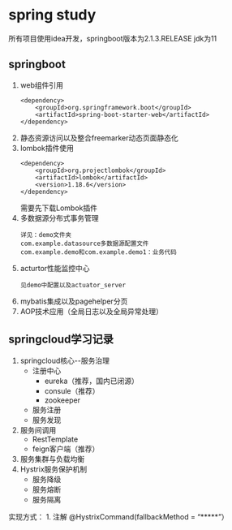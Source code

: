 # spring study
所有项目使用idea开发，springboot版本为2.1.3.RELEASE jdk为11
## springboot ##
1. web组件引用
    ```
    <dependency>
        <groupId>org.springframework.boot</groupId>
        <artifactId>spring-boot-starter-web</artifactId>
    </dependency>
    ```
2. 静态资源访问以及整合freemarker动态页面静态化
3. lombok插件使用
    ```
    <dependency>
        <groupId>org.projectlombok</groupId>
        <artifactId>lombok</artifactId>
        <version>1.18.6</version>
    </dependency>
    ```
    需要先下载Lombok插件
4. 多数据源分布式事务管理
    ```
    详见：demo文件夹 
    com.example.datasource多数据源配置文件
    com.example.demo和com.example.demo1：业务代码
    ```
5. acturtor性能监控中心
    ```
    见demo中配置以及actuator_server
    ```
6. mybatis集成以及pagehelper分页
7. AOP技术应用（全局日志以及全局异常处理）
## springcloud学习记录
1. springcloud核心--服务治理
    + 注册中心
        - eureka（推荐，国内已闭源）
        - consule（推荐）
        - zookeeper
    + 服务注册
    + 服务发现
2. 服务间调用
    + RestTemplate
    + feign客户端（推荐）
3. 服务集群与负载均衡
4. Hystrix服务保护机制
    + 服务降级
    + 服务熔断
    + 服务隔离
    
实现方式：
    1. 注解  @HystrixCommand(fallbackMethod = “*****”）
